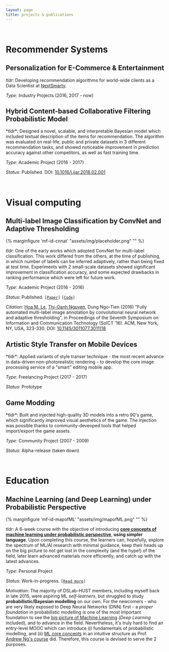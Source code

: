 ```yaml
---
layout: page
title: projects & publications
---
```


<br>
<h1 class="content-listing-header sans">Recommender Systems</h1>


<h2 class="content-listing-header sans">Personalization for E-Commerce & Entertainment</h2>

*tldr*: Developing recommendation algorithms for world-wide clients as a Data Scientist at [NextSmarty](https://www.nextsmarty.com/).

*Type*: Industry Projects (2016, 2017 - now)

<h2 class="content-listing-header sans">Hybrid Content-based Collaborative Filtering Probabilistic Model</h2>
*tldr*: Designed a novel, scalable, and interpretable Bayesian model which included textual description of the items for recommendation. The algorithm was evaluated on real-life, public and private datasets in 3 different recommendation tasks, and showed noticeable improvement in prediction accuracy against other competitors, as well as fast training time. 

*Type*: Academic Project (2016 - 2017)

*Status*: Published. <span class="smaller">DOI</span>: [10.1016/j.ijar.2018.02.001](https://doi.org/10.1016/j.ijar.2018.02.001)


<br>
<h1 class="content-listing-header sans">Visual computing</h1>


<h2 class="content-listing-header sans">Multi-label Image Classification by ConvNet and Adaptive Thresholding</h2>{% marginfigure 'mf-id-cnnat' "assets/img/placeholder.png" "" %}

*tldr*: One of the early works which adopted ConvNet for multi-label classification. This work differed from the others, at the time of publishing, in which number of labels can be inferred adaptively, rather than being fixed at test time. Experiments with 2 small-scale datasets showed significant improvement in classification accuracy, and some expected drawbacks in ranking performance which were left for future work.

*Type*: Academic Project (2016 - 2016)

*Status*: Published. `[`[`Paper`](https://doi.org/10.1145/3011077.3011118)`]` `[`[`Code`](https://github.com/hoamle/multiLabel)`]`

*Citation*: [Hoa M. Le](https://hoamle.github.io), [Thi-Oanh Nguyen](https://soict.hust.edu.vn/en/index.php/our_team/nguyen-thi-oanh-phd/), Dung Ngo-Tien (2016) "Fully automated multi-label image annotation by convolutional neural network and adaptive thresholding", in Proceedings of the Seventh Symposium on Information and Communication Technology (SoICT ’16). ACM, New York, NY, USA, 323-330. DOI: [10.1145/3011077.3011118](https://doi.org/10.1145/3011077.3011118)


<h2 class="content-listing-header sans">Artistic Style Transfer on Mobile Devices</h2>*tldr*: Applied variants of style transer technique - the most recent advance in data-driven non-photorealistic rendering - to develop the core image processing service of a "smart" editing mobile app.

*Type*: Freelancing Project (2017 - 2017)

*Status*: Prototype

<h2 class="content-listing-header sans">Game Modding</h2>*tldr*: Built and injected high-quality 3D models into a retro 90's game, which significantly improved visual aesthetics of the game. The injection was possible thanks to community-deveoped tools that helped import/export the game assets. 

*Type*: Community Project (2007 - 2009)

*Status*: Alpha-release (taken down)


<br>
<h1 class="content-listing-header sans">Education</h1>

<h2 class="content-listing-header sans">Machine Learning (and Deep Learning) under Probabilistic Perspective</h2>{% marginfigure 'mf-id-mapofML' "assets/img/mapofML.png" "" %}

*tldr*: A 6-week course with the objective of introducing [**core concepts of machine learning under probabilistic perspective**](/blog/16/essence-machine-deep-learning/), **using simpler language**. Upon completing this course, the learners can, hopefully, explore the spectrum of ML/AI research with minimal guidance, keep their heads up on the big picture to not get lost in the complexity (and the hype!) of the field, later learn advanced materials more efficiently, and catch up with the latest advances.

*Type*: Personal Project

*Status*: Work-in-progress. `[`[`Read more`](/blog/16/essence-machine-deep-learning)`]`

*Motivation*: The majority of DSLab-HUST members, including myself back in late 2015, were aspiring ML *self-learners*, but struggled to study **probabilistic/Bayesian modelling** on our own. For the newcomers - who are very likely exposed to Deep Neural Networks (DNN) first - a *proper foundation* in probabilistic modelling is one of the most important foundation to see the [big picture of Machine Learning](/blog/16/essence-machine-deep-learning#map) (*Deep Learning* included), and to advance in the field. Nevertheless, it's truly hard to find an entry-level MOOC which can introduce (i) fundamentals of probabilistic modelling, and  (ii) [ML core concepts](/blog/16/essence-machine-deep-learning#core) in an intuitive structure as Prof. [Andrew Ng's course](https://www.coursera.org/learn/machine-learning) did. Therefore, this course is devised to serve the 2 purposes. 


